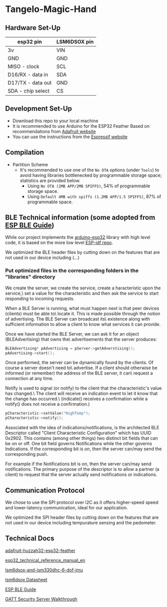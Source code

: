 # Tangelo-Magic-Hand

## Hardware Set-Up

| esp32 pin         | LSM6DSOX pin |
| ------------------| ------------ |
| 3v                | VIN          |
| GND               | GND          |
| MISO - clock      | SCL          |
| D16/RX - data in  | SDA          |
| D17/TX - data out | GND          |
| SDA - chip select | CS           |

## Development Set-Up

- Download this repo to your local machine
- It is recommended to use Arduino for the ESP32 Feather Based on recommendations from [Adafruit website](https://learn.adafruit.com/adafruit-huzzah32-esp32-feather/using-with-arduino-ide)
- You can use the instructions from the [Espressif website](https://docs.espressif.com/projects/arduino-esp32/en/latest/installing.html)

## Compilation

- Partition Scheme
  - It's recommended to use one of the `No OTA` options (under `Tools`) to avoid having libraries bottlenecked by programmable storage space; statistics are provided below.
    - Using `No OTA (2MB APP/2MB SPIFFS)`, 54% of programmable storage space.
    - Using `Default 4MB with spiffs (1.2MB APP/1.5 SPIFFS)`, 87% of programmable space.

## BLE Technical information (some adopted from [ESP BLE Guide](https://github.com/nkolban/esp32-snippets/blob/master/Documentation/BLE%20C%2B%2B%20Guide.pdf))

While our project implements the [arduino-esp32](https://github.com/espressif/arduino-esp32) library with high level code, it is based on the more low level [ESP-idf repo](https://github.com/espressif/esp-idf).

We optimized the BLE header files by cutting down on the features that are not used in our device including (...)

### Put optimized files in the corresponding folders in the "libraries" directory

We create the server, we create the service, create a haracteristic upon the service,\\
set a value for the characteristic and then ask the service to start responding to incoming requests.

When a BLE Server is running, what must happen next is that peer devices (clients) must be able to\\
locate it. This is made possible through the notion of advertising. The BLE Server can broadcast its\\
existence along with sufficient information to allow a client to know what services it can provide.

Once we have started the BLE Server, we can ask it for an object (BLEAdvertising) that owns the\\
advertisements that the server produces:

```c++
BLEAdvertising* pAdvertising = pServer->getAdverstising();
pAdvertising->start();
```

Once performed, the server can be dynamically found by the clients. Of course a server doesn't need to\\
advertise. If a client should otherwise be informed (or remember) the address of the BLE server, it can\\
request a connection at any time.

Notify is used to signal (or notify) to the client that the characteristic's value has changed.\\
The client will receive an indication event to let it know that the change has occurred.\\
(indicate() receives a confirmation while a notify() does not receive a confirmation.)

```c++
pCharacteristic->setValue("HighTemp");
pCharacteristic->notify();
```

Associated with the idea of indications/notifications, is the architected BLE Descriptor called "Client
Characteristic Configuration" which has UUID 0x2902. This contains (among other things) two distinct
bit fields that can be on or off. One bit field governs Notifications while the other governs Indications.
If the corresponding bit is on, then the server can/may send the corresponding push.

For example if the Notifications bit is on, then the server can/may send notifications. The primary purpose of the
descriptor is to allow a partner (a client) to request that the server actually send notifications or
indications.

## Communication Protocol

We chose to use the SPI protocol over I2C as it offers higher-speed speed and lower-latency communication, ideal for our application.

We optimized the SPI header files by cutting down on the features that are not used in our device including tempurature sensing and the pedometer.

## Technical Docs

[adafruit-huzzah32-esp32-feather](https://cdn-learn.adafruit.com/downloads/pdf/adafruit-huzzah32-esp32-feather.pdf)

[esp32_technical_reference_manual_en](https://www.espressif.com/sites/default/files/documentation/esp32_technical_reference_manual_en.pdf)

[lsm6dsox-and-ism330dhc-6-dof-imu](https://cdn-learn.adafruit.com/downloads/pdf/lsm6dsox-and-ism330dhc-6-dof-imu.pdf)

[lsm6dsox Datasheet](https://www.st.com/resource/en/datasheet/lsm6dsox.pdf)

[ESP BLE Guide](https://github.com/nkolban/esp32-snippets/blob/master/Documentation/BLE%20C%2B%2B%20Guide.pdf)

[GATT Security Server Walkthrough](https://github.com/espressif/esp-idf/blob/master/examples/bluetooth/bluedroid/ble/gatt_security_server/tutorial/Gatt_Security_Server_Example_Walkthrough.md)
